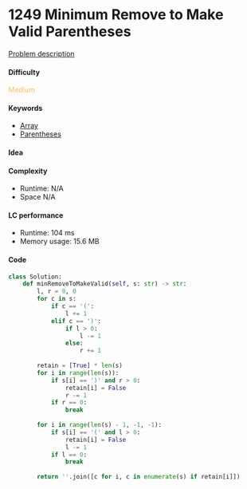 1249 Minimum Remove to Make Valid Parentheses
=======================
[Problem description](https://leetcode.com/problems/minimum-remove-to-make-valid-parentheses/)

#### Difficulty
<span style="color:#FABC60">Medium</span>

#### Keywords
- [Array](../categories/array.md)
- [Parentheses](../categories/parentheses.md)

#### Idea


#### Complexity
- Runtime: N/A
- Space N/A

#### LC performance
- Runtime: 104 ms
- Memory usage: 15.6 MB

#### Code
```python
class Solution:
    def minRemoveToMakeValid(self, s: str) -> str:
        l, r = 0, 0
        for c in s:
            if c == '(':
                l += 1
            elif c == ')':
                if l > 0:
                    l -= 1
                else:
                    r += 1
        
        retain = [True] * len(s)
        for i in range(len(s)):
            if s[i] == ')' and r > 0:
                retain[i] = False
                r -= 1
            if r == 0:
                break
        
        for i in range(len(s) - 1, -1, -1):
            if s[i] == '(' and l > 0:
                retain[i] = False
                l -= 1
            if l == 0:
                break
        
        return ''.join([c for i, c in enumerate(s) if retain[i]])
```